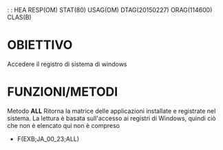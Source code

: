  :  : HEA RESP(OM) STAT(80) USAG(OM) DTAG(20150227) ORAG(114600) CLAS(B)

# OBIETTIVO
Accedere il registro di sistema di windows

# FUNZIONI/METODI
Metodo **ALL**
Ritorna la matrice delle applicazioni installate e registrate nel sistema. La lettura è basata sull'accesso ai registri di Windows, quindi ciò che non è elencato qui non è compreso
* F(EXB;JA_00_23;ALL)



